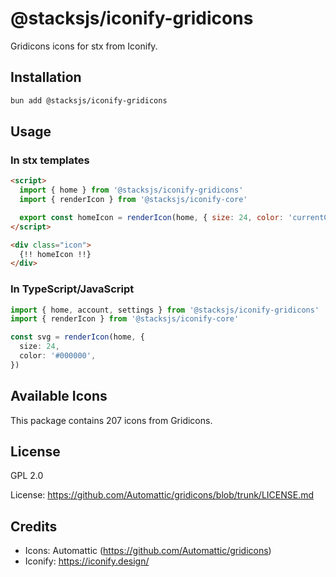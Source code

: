 # @stacksjs/iconify-gridicons

Gridicons icons for stx from Iconify.

## Installation

```bash
bun add @stacksjs/iconify-gridicons
```

## Usage

### In stx templates

```html
<script>
  import { home } from '@stacksjs/iconify-gridicons'
  import { renderIcon } from '@stacksjs/iconify-core'

  export const homeIcon = renderIcon(home, { size: 24, color: 'currentColor' })
</script>

<div class="icon">
  {!! homeIcon !!}
</div>
```

### In TypeScript/JavaScript

```typescript
import { home, account, settings } from '@stacksjs/iconify-gridicons'
import { renderIcon } from '@stacksjs/iconify-core'

const svg = renderIcon(home, {
  size: 24,
  color: '#000000',
})
```

## Available Icons

This package contains 207 icons from Gridicons.

## License

GPL 2.0

License: https://github.com/Automattic/gridicons/blob/trunk/LICENSE.md

## Credits

- Icons: Automattic (https://github.com/Automattic/gridicons)
- Iconify: https://iconify.design/
